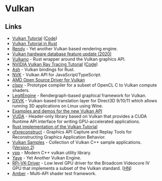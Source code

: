 # Vulkan

## Links

* [Vulkan Tutorial](https://vulkan-tutorial.com/) \([Code](https://github.com/Overv/VulkanTutorial)\)
* [Vulkan Tutorial in Rust](https://github.com/bwasty/vulkan-tutorial-rs)
* [Rendy](https://github.com/amethyst/rendy) - Yet another Vulkan based rendering engine.
* [Vulkan hardware database feature update \(2020\)](https://www.saschawillems.de/blog/2020/01/11/vulkan-hardware-database-feature-update/)
* [Vulkano](https://github.com/vulkano-rs/vulkano) - Rust wrapper around the Vulkan graphics API.
* [NVIDIA Vulkan Ray Tracing Tutorial](https://nvpro-samples.github.io/vk_raytracing_tutorial_KHR/) \([Code](https://github.com/nvpro-samples/vk_raytracing_tutorial_KHR)\)
* [Ash](https://github.com/MaikKlein/ash) - Vulkan bindings for Rust.
* [NVK](https://github.com/maierfelix/nvk) - Vulkan API for JavaScript/TypeScript.
* [AMD Open Source Driver for Vulkan](https://github.com/GPUOpen-Drivers/AMDVLK)
* [clspv](https://github.com/google/clspv) - Prototype compiler for a subset of OpenCL C to Vulkan compute shaders.
* [LegitEngine](https://github.com/Raikiri/LegitEngine) - Rendergraph-based graphical framework for Vulkan.
* [DXVK](https://github.com/doitsujin/dxvk) - Vulkan-based translation layer for Direct3D 9/10/11 which allows running 3D applications on Linux using Wine.
* [Examples and demos for the new Vulkan API](https://github.com/SaschaWillems/Vulkan)
* [VUDA](https://github.com/jgbit/vuda) - Header-only library based on Vulkan that provides a CUDA Runtime API interface for writing GPU-accelerated applications.
* [Rust implementation of the Vulkan Tutorial](https://github.com/unknownue/vulkan-tutorial-rust)
* [gfxreconstruct](https://github.com/LunarG/gfxreconstruct) - Graphics API Capture and Replay Tools for Reconstructing Graphics Application Behavior.
* [Vulkan Samples](https://github.com/LunarG/VulkanSamples) - Collection of Vulkan C++ sample applications. \([Version 2](https://github.com/KhronosGroup/Vulkan-Samples)\)
* [vpp](https://github.com/nyorain/vpp) - Modern C++ vulkan utility library.
* [Yave](https://github.com/gan74/Yave) - Yet Another Vulkan Engine.
* [RPi-VK-Driver](https://github.com/Yours3lf/rpi-vk-driver) - Low level GPU driver for the Broadcom Videocore IV GPU that implements a subset of the Vulkan standard. \([HN](https://news.ycombinator.com/item?id=23584415)\)
* [Amber](https://github.com/google/amber) - Multi-API shader test framework.

